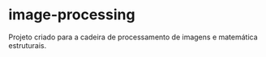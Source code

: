 # image-processing
Projeto criado para a cadeira de processamento de imagens e matemática estruturais.

